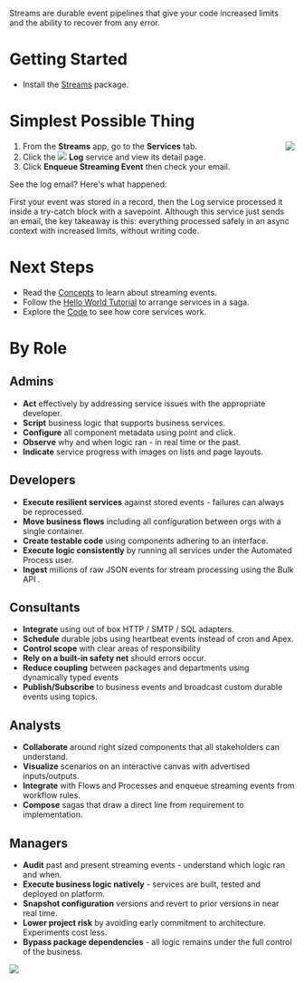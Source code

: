 Streams are durable event pipelines that give your code increased limits and the ability to recover from any error.

Getting Started
===============

- Install the [Streams](https://login.salesforce.com/packaging/installPackage.apexp?p0=04t6F000002LPG5) package.

Simplest Possible Thing
===============

<img src="https://github.com/bigassforce/streams/wiki/resources/Home/success.png" align="right" />


1. From the **Streams** app, go to the **Services** tab.
2. Click the <img src="https://github.com/bigassforce/streams/wiki/resources/Home/email.png" /> **Log** service and view its detail page.
3. Click **Enqueue Streaming Event** then check your email.

See the log email? Here's what happened:

First your event was stored in a record, then the Log service processed it inside a try-catch block with a savepoint. Although this service just sends an email, the key takeaway is this: everything processed safely in an async context with increased limits, without writing code.

# Next Steps

- Read the [Concepts](https://github.com/bigassforce/streams/wiki/Concepts) to learn about streaming events.
- Follow the [Hello World Tutorial](https://github.com/bigassforce/streams/wiki/Hello-World-Tutorial) to arrange services in a saga.
- Explore the [Code](https://github.com/bigassforce/streams) to see how core services work.

# By Role

 ## Admins

 - **Act**  effectively by addressing service issues with the appropriate developer.
 - **Script** business logic that supports business services.
 - **Configure** all component metadata using point and click.
 - **Observe** why and when logic ran - in real time or the past.
 - **Indicate** service progress with images on lists and page layouts.


## Developers

- **Execute resilient services** against stored events - failures can always be reprocessed.
- **Move business flows** including all configuration between orgs with a single container.
- **Create testable code** using components adhering to an interface.
- **Execute logic consistently** by running all services under the Automated Process user.
- **Ingest** millions of raw JSON events for stream processing using the Bulk API .

## Consultants

- **Integrate** using out of box HTTP / SMTP / SQL adapters.
- **Schedule** durable jobs using heartbeat events instead of cron and Apex.
- **Control scope** with clear areas of responsibility
- **Rely on a built-in safety net** should errors occur.
- **Reduce coupling** between packages and departments using dynamically typed events
- **Publish/Subscribe** to business events and broadcast custom durable events using topics.

## Analysts

- **Collaborate** around right sized components that all stakeholders can understand.
- **Visualize** scenarios on an interactive canvas with advertised inputs/outputs.
- **Integrate** with Flows and Processes and enqueue streaming events from workflow rules.
- **Compose** sagas that draw a direct line from requirement to implementation.

## Managers

- **Audit** past and present streaming events - understand which logic ran and when.
- **Execute business logic natively** - services are built, tested and deployed on platform.
- **Snapshot configuration** versions and revert to prior versions in near real time.
- **Lower project risk** by avoiding early commitment to architecture. Experiments cost less.
- **Bypass package dependencies** - all logic remains under the full control of the business.

<img src="https://bigass.secure.force.com/pixel?url=https://github.com/bigassforce/streams" />
